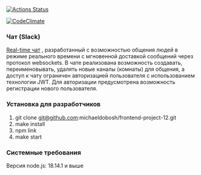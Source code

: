 [![Actions Status](https://github.com/michaeldobosh/frontend-project-12/workflows/hexlet-check/badge.svg)](https://github.com/michaeldobosh/frontend-project-12/actions)

[![CodeClimate](https://api.codeclimate.com/v1/badges/00665bb8477dcd554545/maintainability)](https://codeclimate.com/github/michaeldobosh/frontend-project-12/maintainability)

### Чат (Slack)
[Real-time чат](https://michaeldobosh.up.railway.app) , разработанный с возможностью общения людей в режиме реального времени с мгновенной доставкой сообщений через протокол websockets. В чате реализована возможность создавать, переименовывать, удалять новые каналы (комнаты) для общения, а доступ к чату ограничен авторизацией пользователя с использованием технологии JWT. Для авторизации предусмотрена возможность регистрации нового пользователя.

### Установка для разработчиков
1. git clone git@github.com:michaeldobosh/frontend-project-12.git
2. make install
3. npm link
4. make start

### Системные требования
Версия node.js: 18.14.1 и выше